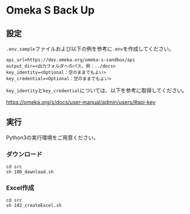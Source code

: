 # Omeka S Back Up

## 設定

`.env.sample`ファイルおよび以下の例を参考に`.env`を作成してください。

```
api_url=https://dev.omeka.org/omeka-s-sandbox/api
output_dir=<出力フォルダへのパス。例：../docs>
key_identity=<Optional：空のままでもよい>
key_credential=<Optional：空のままでもよい>
```

`key_identity`と`key_credential`については、以下を参考に取得してください。

https://omeka.org/s/docs/user-manual/admin/users/#api-key

## 実行

Python3の実行環境をご用意ください。

### ダウンロード

```
cd src
sh 100_download.sh
```

### Excel作成

```
cd src
sh 102_createExcel.sh
```
